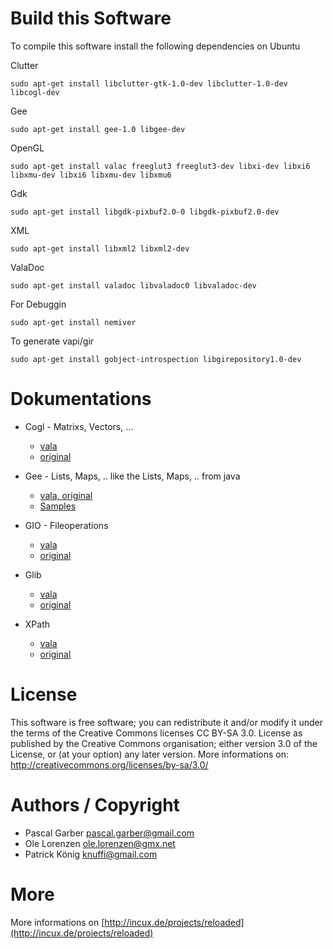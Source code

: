 Build this Software
=========

To compile this software install the following dependencies on Ubuntu

Clutter

	sudo apt-get install libclutter-gtk-1.0-dev libclutter-1.0-dev libcogl-dev
Gee

	sudo apt-get install gee-1.0 libgee-dev
	
OpenGL

	sudo apt-get install valac freeglut3 freeglut3-dev libxi-dev libxi6 libxmu-dev libxi6 libxmu-dev libxmu6
	
Gdk

	sudo apt-get install libgdk-pixbuf2.0-0 libgdk-pixbuf2.0-dev
	
XML

	sudo apt-get install libxml2 libxml2-dev
	
ValaDoc

	sudo apt-get install valadoc libvaladoc0 libvaladoc-dev
	
For Debuggin

	sudo apt-get install nemiver
	
To generate vapi/gir

	sudo apt-get install gobject-introspection libgirepository1.0-dev


Dokumentations
=========

* Cogl - Matrixs, Vectors, ...
	* [vala](http://unstable.valadoc.org/#!api=cogl-1.0/Cogl)
	* [original](http://docs.clutter-project.org/docs/cogl/stable/)

* Gee - Lists, Maps, .. like the Lists, Maps, .. from java 
	* [vala, original](http://unstable.valadoc.org/#!wiki=gee-0.8/index)
	* [Samples](https://live.gnome.org/Vala/GeeSamples)

* GIO - Fileoperations
	* [vala](http://unstable.valadoc.org/#!wiki=gio-2.0/index)
	* [original](http://developer.gnome.org/gio/)

* Glib
	* [vala](http://unstable.valadoc.org/#!api=glib-2.0/GLib)
	* [original](http://developer.gnome.org/glib/)

* XPath
	* [vala](http://unstable.valadoc.org/#!api=libxml-2.0/Xml.XPath)
	* [original](http://xmlsoft.org/html/libxml-xpath.html)

License
=========

This software is free software; you can redistribute it and/or
modify it under the terms of the Creative Commons licenses CC BY-SA 3.0.
License as published by the Creative Commons organisation; either
version 3.0 of the License, or (at your option) any later version.
More informations on: http://creativecommons.org/licenses/by-sa/3.0/ 

Authors / Copyright
=========
* Pascal Garber <pascal.garber@gmail.com>
* Ole Lorenzen <ole.lorenzen@gmx.net>
* Patrick König <knuffi@gmail.com>

More
=========

More informations on [http://incux.de/projects/reloaded](http://incux.de/projects/reloaded)
